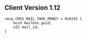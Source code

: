 ## Client Version 1.12

```rust,ignore
cmsg CMSG_MAIL_TAKE_MONEY = 0x0245 {
    Guid mailbox_guid;    
    u32 mail_id;    
}

```
